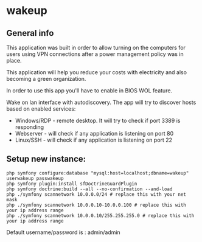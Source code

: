 wakeup
======
## General info

This application was built in order to allow turning on the computers 
for users using VPN connections after a power management policy was in place.

This application will help you reduce your costs with electricity and also becoming 
a green organization.

In order to use this app you'll have to enable in BIOS WOL feature.

Wake on lan interface with autodiscovery. The app will try to discover hosts based on enabled services:
* Windows/RDP - remote desktop. It will try to check if port 3389 is responding
* Webserver - will check if any application is listening on port 80
* Linux/SSH - will check if any application is listening on port 22

## Setup new instance:

    php symfony configure:database "mysql:host=localhost;dbname=wakeup" userwakeup passwakeup
    php symfony plugin:install sfDoctrineGuardPlugin
    php symfony doctrine:build --all --no-confirmation --and-load
    php ./symfony scannetwork 10.0.0.0/24 # replace this with your net mask
    php ./symfony scannetwork 10.0.0.10-10.0.0.100 # replace this with your ip address range   
    php ./symfony scannetwork 10.0.0.10/255.255.255.0 # replace this with your ip address range   
    
Default username/password is : admin/admin

